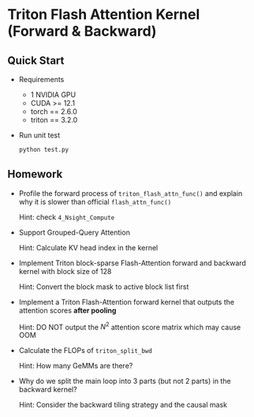 # Triton Flash Attention Kernel (Forward & Backward)

## Quick Start

- Requirements
    - 1 NVIDIA GPU
    - CUDA >= 12.1
    - torch == 2.6.0
    - triton == 3.2.0

- Run unit test
    ```bash
    python test.py
    ```

## Homework

- Profile the forward process of `triton_flash_attn_func()` and explain why it is slower than official `flash_attn_func()`

  Hint: check `4_Nsight_Compute`

- Support Grouped-Query Attention

  Hint: Calculate KV head index in the kernel

- Implement Triton block-sparse Flash-Attention forward and backward kernel with block size of 128

  Hint: Convert the block mask to active block list first

- Implement a Triton Flash-Attention forward kernel that outputs the attention scores **after pooling**

  Hint: DO NOT output the $N^2$ attention score matrix which may cause OOM

- Calculate the FLOPs of `triton_split_bwd`

  Hint: How many GeMMs are there?

- Why do we split the main loop into 3 parts (but not 2 parts) in the backward kernel?

  Hint: Consider the backward tiling strategy and the causal mask
